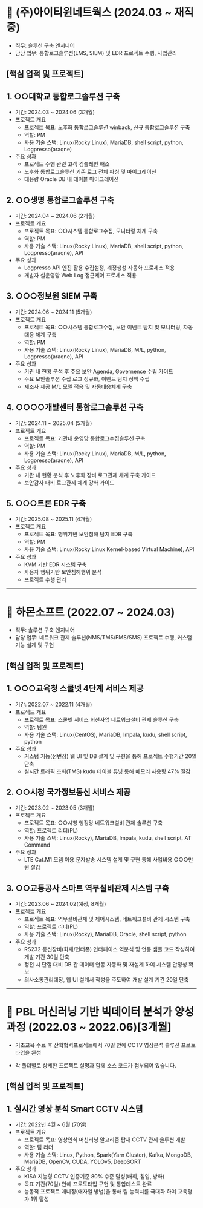 # :pushpin: (주)아이티윈네트웍스 (2024.03 ~ 재직 중)
 - 직무: 솔루션 구축 엔지니어
 - 담당 업무: 통합로그솔루션(LMS, SIEM) 및 EDR 프로젝트 수행, 사업관리


## [핵심 업적 및 프로젝트]

## 1. ○○대학교 통합로그솔루션 구축
 - 기간: 2024.03 ~ 2024.06 (3개월)
 - 프로젝트 개요
   * 프로젝트 목표: 노후화 통합로그솔루션 winback, 신규 통합로그솔루션 구축
   * 역할: PM
   * 사용 기술 스택: Linux(Rocky Linux), MariaDB, shell script, python, Logpresso(araqne)
 - 주요 성과
   * 프로젝트 수행 관련 고객 컴플레인 해소
   * 노후화 통합로그솔루션 기존 로그 전체 파싱 및 마이그레이션
   * 대용량 Oracle DB 내 테이블 마이그레이션
## 2. ○○생명 통합로그솔루션 구축
 - 기간: 2024.04 ~ 2024.06 (2개월)
 - 프로젝트 개요
   * 프로젝트 목표: ○○시스템 통합로그수집, 모니터링 체계 구축
   * 역할: PM
   * 사용 기술 스택: Linux(Rocky Linux), MariaDB, shell script, python, Logpresso(araqne), API
 - 주요 성과
   * Logpresso API 엔진 활용 수집설정, 계정생성 자동화 프로세스 적용
   * 개발자 실운영망 Web Log 접근제어 프로세스 적용
## 3. ○○○정보원 SIEM 구축
 - 기간: 2024.06 ~ 2024.11 (5개월)
 - 프로젝트 개요
   * 프로젝트 목표: ○○시스템 통합로그수집, 보안 이벤트 탐지 및 모니터링, 자동대응 체계 구축
   * 역할: PM
   * 사용 기술 스택: Linux(Rocky Linux), MariaDB, M/L, python, Logpresso(araqne), API
 - 주요 성과
   * 기관 내 현황 분석 후 주요 보안 Agenda, Governence 수립 가이드
   * 주요 보안솔루션 수집 로그 정규화, 이벤트 탐지 정책 수립
   * 제조사 제공 M/L 모델 적용 및 자동대응체계 구축
 ## 4. ○○○○개발센터 통합로그솔루션 구축
 - 기간: 2024.11 ~ 2025.04 (5개월)
 - 프로젝트 개요
   * 프로젝트 목표: 기관내 운영망 통합로그수집솔루션 구축
   * 역할: PM
   * 사용 기술 스택: Linux(Rocky Linux), MariaDB, M/L, python, Logpresso(araqne), API
 - 주요 성과
   * 기관 내 현황 분석 후 노후화 장비 로그관제 체계 구축 가이드
   * 보안감사 대비 로그관제 체계 강화 가이드
  ## 5. ○○○트론 EDR 구축
 - 기간: 2025.08 ~ 2025.11 (4개월)
 - 프로젝트 개요
   * 프로젝트 목표: 행위기반 보안침해 탐지 EDR 구축
   * 역할: PM
   * 사용 기술 스택: Linux(Rocky Linux Kernel-based Virtual Machine), API
 - 주요 성과
   * KVM 기반 EDR 시스템 구축
   * 사용자 행위기반 보안침해행위 분석
   * 프로젝트 수행 관리

* * *

# :pushpin: 하몬소프트 (2022.07 ~ 2024.03)
 - 직무: 솔루션 구축 엔지니어
 - 담당 업무: 네트워크 관제 솔루션(NMS/TMS/FMS/SMS) 프로젝트 수행, 커스텀기능 설계 및 구현

## [핵심 업적 및 프로젝트]

## 1. ○○○교육청 스쿨넷 4단계 서비스 제공
 - 기간: 2022.07 ~ 2022.11 (4개월)
 - 프로젝트 개요
   * 프로젝트 목표: 스쿨넷 서비스 회선사업 네트워크설비 관제 솔루션 구축
   * 역할: 팀원
   * 사용 기술 스택: Linux(CentOS), MariaDB, Impala, kudu, shell script, python
 - 주요 성과
   * 커스텀 기능(선번장) 웹 UI 및 DB 설계 및 구현을 통해 프로젝트 수행기간 20일 단축
   * 실시간 트래픽 조회(TMS) kudu 테이블 튜닝 통해 메모리 사용량 47% 절감
## 2. ○○시청 국가정보통신 서비스 제공
 - 기간: 2023.02 ~ 2023.05 (3개월)
 - 프로젝트 개요
   * 프로젝트 목표: ○○시청 행정망 네트워크설비 관제 솔루션 구축
   * 역할: 프로젝트 리더(PL)
   * 사용 기술 스택: Linux(Rocky), MariaDB, Impala, kudu, shell script, AT Command
 - 주요 성과
   * LTE Cat.M1 모뎀 이용 문자발송 시스템 설계 및 구현 통해 사업비용 ○○○만원 절감
## 3. ○○교통공사 스마트 역무설비관제 시스템 구축
 - 기간: 2023.06 ~ 2024.02(예정, 8개월)
 - 프로젝트 개요
   * 프로젝트 목표: 역무설비관제 및 제어시스템, 네트워크설비 관제 시스템 구축
   * 역할: 프로젝트 리더(PL)
   * 사용 기술 스택: Linux(Rocky), MariaDB, Oracle, shell script, python
 - 주요 성과
   * RS232 통신장비(화재/인터폰) 인터페이스 역분석 및 연동 샘플 코드 작성하여 개발 기간 30일 단축
   * 정전 시 단절 대비 DB 간 데이터 연동 자동화 및 재설계 하여 시스템 안정성 확보
   * 의사소통관리대장, 웹 UI 설계서 작성을 주도하여 개발 설계 기간 20일 단축
  
* * *

# :pushpin: **PBL 머신러닝 기반 빅데이터 분석가 양성과정 (2022.03 ~ 2022.06)[3개월]**
- 기초교육 수료 후 산학협력프로젝트에서 70일 안에 CCTV 영상분석 솔루션 프로토타입을 완성 

- 각 폴더별로 상세한 프로젝트 설명과 함께 소스 코드가 첨부되어 있습니다. 

   

## [핵심 업적 및 프로젝트]


## 1. 실시간 영상 분석 Smart CCTV 시스템
- 기간: 2022년 4월 ~ 6월 (70일)
- 프로젝트 개요
  * 프로젝트 목표: 영상인식 머신러닝 알고리즘 탑재 CCTV 관제 솔루션 개발
  * 역할: 팀 리더
  * 사용 기술 스택: Linux, Python, Spark(Yarn Cluster), Kafka, MongoDB, MariaDB, OpenCV, CUDA, YOLOv5, DeepSORT
- 주요 성과
  * KISA 지능형 CCTV 인증기준 80% 수준 달성(배회, 침입, 방화)
  * 목표 기간(70일) 안에 프로토타입 구현 및 통합테스트 완료
  * 능동적 프로젝트 매니징(애자일 방법)을 통해 팀 능력치를 극대화 하여 교육평가 1위 달성
